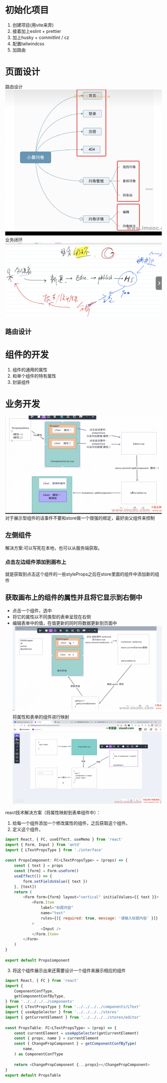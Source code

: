# 初始化项目

1. 创建项目(用vite来弄)
2. 接着加上eslint + prettier
3. 加上husky + commitlint / cz
4. 配置tailwindcss
5. 加路由

# 页面设计

路由设计
![alt text](image.png)
业务闭环
![alt text](image-1.png)

## 路由设计

# 组件的开发

1. 组件的通用的属性
2. 和单个组件的特有属性
3. 封装组件

# 业务开发

![alt text](image-2.png)
对于展示型组件的话事件不要和store做一个很强的绑定，最好由父组件来控制

## 左侧组件

解决方案:可以写死在本地，也可以从服务端获取。

### 点击左边组件添加到画布上

就是获取到点击这个组件的一些styleProps之后在store里面的组件中添加新的组件

## 获取画布上的组件的属性并且将它显示到右侧中

-   点击一个组件，选中
-   将它的属性以不同类型的表单呈现在右侧
-   编辑表单中的值，在值更新的同时将数据更新到页面中
    ![alt text](image-3.png)
    将属性和表单的组件进行映射
    ![alt text](40368417257804472.png)

react技术解决方案（将属性映射到表单组件中）：

1. 给每一个组件添加一个修改属性的组件，之后获取这个组件。
2. 定义这个组件，

```js
import React, { FC, useEffect, useMemo } from 'react'
import { Form, Input } from 'antd'
import { LTextPropsType } from './interface'

const PropsComponent: FC<LTextPropsType> = (props) => {
    const { text } = props
    const [form] = Form.useForm()
    useEffect(() => {
        form.setFieldsValue({ text })
    }, [text])
    return (
        <Form form={form} layout="vertical" initialValues={{ text }}>
            <Form.Item
                label="标题内容"
                name="text"
                rules={[{ required: true, message: '请输入标题内容' }]}
            >
                <Input />
            </Form.Item>
        </Form>
    )
}

export default PropsComponent
```

3. 将这个组件展示出来还需要设计一个组件来展示相应的组件

```js
import React, { FC } from 'react'
import {
    ComponentConfType,
    getComponentConfByType,
} from '../../../../components'
import { LTextPropsType } from '../../../../components/LText'
import { useAppSelector } from '../../../../stores'
import { getCurrentElement } from '../../../../stores/editor'

const PropsTable: FC<LTextPropsType> = (prop) => {
    const currentElement = useAppSelector(getCurrentElement)
    const { props, name } = currentElement
    const { ChangePropComponent } = getComponentConfByType(
        name,
    ) as ComponentConfType

    return <ChangePropComponent {...props}></ChangePropComponent>
}
export default PropsTable

```
